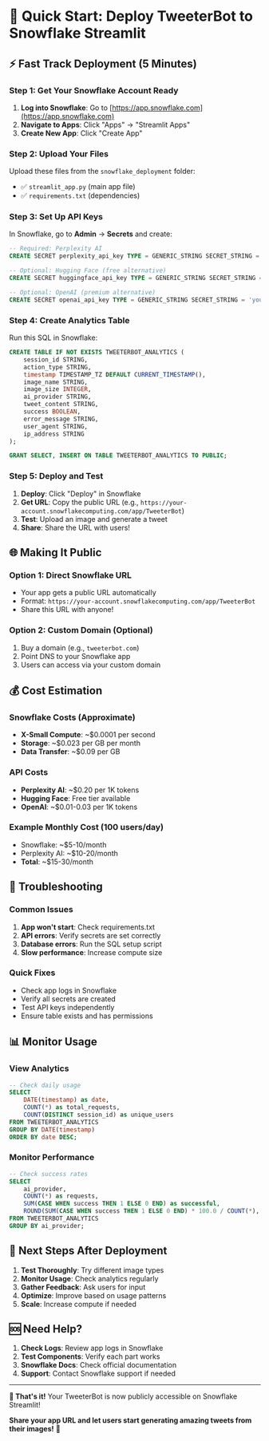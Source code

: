 # 🚀 Quick Start: Deploy TweeterBot to Snowflake Streamlit

## ⚡ Fast Track Deployment (5 Minutes)

### Step 1: Get Your Snowflake Account Ready
1. **Log into Snowflake**: Go to [https://app.snowflake.com](https://app.snowflake.com)
2. **Navigate to Apps**: Click "Apps" → "Streamlit Apps"
3. **Create New App**: Click "Create App"

### Step 2: Upload Your Files
Upload these files from the `snowflake_deployment` folder:
- ✅ `streamlit_app.py` (main app file)
- ✅ `requirements.txt` (dependencies)

### Step 3: Set Up API Keys
In Snowflake, go to **Admin** → **Secrets** and create:

```sql
-- Required: Perplexity AI
CREATE SECRET perplexity_api_key TYPE = GENERIC_STRING SECRET_STRING = 'your_perplexity_api_key_here';

-- Optional: Hugging Face (free alternative)
CREATE SECRET huggingface_api_key TYPE = GENERIC_STRING SECRET_STRING = 'your_huggingface_api_key_here';

-- Optional: OpenAI (premium alternative)
CREATE SECRET openai_api_key TYPE = GENERIC_STRING SECRET_STRING = 'your_openai_api_key_here';
```

### Step 4: Create Analytics Table
Run this SQL in Snowflake:

```sql
CREATE TABLE IF NOT EXISTS TWEETERBOT_ANALYTICS (
    session_id STRING,
    action_type STRING,
    timestamp TIMESTAMP_TZ DEFAULT CURRENT_TIMESTAMP(),
    image_name STRING,
    image_size INTEGER,
    ai_provider STRING,
    tweet_content STRING,
    success BOOLEAN,
    error_message STRING,
    user_agent STRING,
    ip_address STRING
);

GRANT SELECT, INSERT ON TABLE TWEETERBOT_ANALYTICS TO PUBLIC;
```

### Step 5: Deploy and Test
1. **Deploy**: Click "Deploy" in Snowflake
2. **Get URL**: Copy the public URL (e.g., `https://your-account.snowflakecomputing.com/app/TweeterBot`)
3. **Test**: Upload an image and generate a tweet
4. **Share**: Share the URL with users!

## 🌐 Making It Public

### Option 1: Direct Snowflake URL
- Your app gets a public URL automatically
- Format: `https://your-account.snowflakecomputing.com/app/TweeterBot`
- Share this URL with anyone!

### Option 2: Custom Domain (Optional)
1. Buy a domain (e.g., `tweeterbot.com`)
2. Point DNS to your Snowflake app
3. Users can access via your custom domain

## 💰 Cost Estimation

### Snowflake Costs (Approximate)
- **X-Small Compute**: ~$0.0001 per second
- **Storage**: ~$0.023 per GB per month
- **Data Transfer**: ~$0.09 per GB

### API Costs
- **Perplexity AI**: ~$0.20 per 1K tokens
- **Hugging Face**: Free tier available
- **OpenAI**: ~$0.01-0.03 per 1K tokens

### Example Monthly Cost (100 users/day)
- Snowflake: ~$5-10/month
- Perplexity AI: ~$10-20/month
- **Total**: ~$15-30/month

## 🔧 Troubleshooting

### Common Issues
1. **App won't start**: Check requirements.txt
2. **API errors**: Verify secrets are set correctly
3. **Database errors**: Run the SQL setup script
4. **Slow performance**: Increase compute size

### Quick Fixes
- Check app logs in Snowflake
- Verify all secrets are created
- Test API keys independently
- Ensure table exists and has permissions

## 📊 Monitor Usage

### View Analytics
```sql
-- Check daily usage
SELECT 
    DATE(timestamp) as date,
    COUNT(*) as total_requests,
    COUNT(DISTINCT session_id) as unique_users
FROM TWEETERBOT_ANALYTICS 
GROUP BY DATE(timestamp)
ORDER BY date DESC;
```

### Monitor Performance
```sql
-- Check success rates
SELECT 
    ai_provider,
    COUNT(*) as requests,
    SUM(CASE WHEN success THEN 1 ELSE 0 END) as successful,
    ROUND(SUM(CASE WHEN success THEN 1 ELSE 0 END) * 100.0 / COUNT(*), 2) as success_rate
FROM TWEETERBOT_ANALYTICS 
GROUP BY ai_provider;
```

## 🎯 Next Steps After Deployment

1. **Test Thoroughly**: Try different image types
2. **Monitor Usage**: Check analytics regularly
3. **Gather Feedback**: Ask users for input
4. **Optimize**: Improve based on usage patterns
5. **Scale**: Increase compute if needed

## 🆘 Need Help?

1. **Check Logs**: Review app logs in Snowflake
2. **Test Components**: Verify each part works
3. **Snowflake Docs**: Check official documentation
4. **Support**: Contact Snowflake support if needed

---

**🎉 That's it!** Your TweeterBot is now publicly accessible on Snowflake Streamlit!

**Share your app URL and let users start generating amazing tweets from their images!** 🚀

